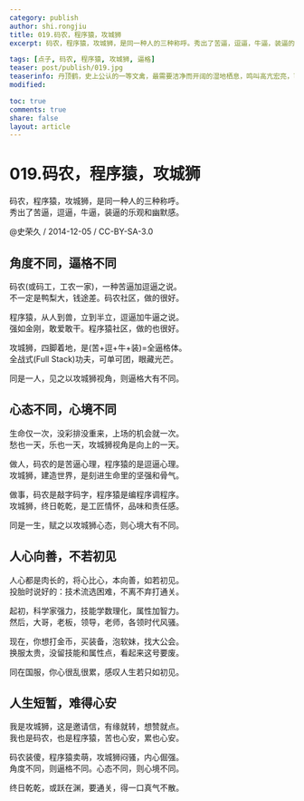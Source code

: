 ```yaml
---
category: publish
author: shi.rongjiu
title: 019.码农，程序猿，攻城狮
excerpt: 码农，程序猿，攻城狮，是同一种人的三种称呼。秀出了苦逼，逗逼，牛逼，装逼的乐观和幽默感。

tags: [点子, 码农, 程序猿, 攻城狮, 逼格]
teaser: post/publish/019.jpg
teaserinfo: 丹顶鹤，史上公认的一等文禽，最需要洁净而开阔的湿地栖息，鸣叫高亢宏亮，可以传达3～5公里。
modified: 

toc: true
comments: true
share: false
layout: article
---
```


# 019.码农，程序猿，攻城狮

码农，程序猿，攻城狮，是同一种人的三种称呼。  
秀出了苦逼，逗逼，牛逼，装逼的乐观和幽默感。

@史荣久 / 2014-12-05 / CC-BY-SA-3.0  

## 角度不同，逼格不同

码农(或码工，工农一家)，一种苦逼加逗逼之说。  
不一定是鸭梨大，钱途差。码农社区，做的很好。

程序猿，从人到兽，立到半立，逗逼加牛逼之说。  
强如金刚，敢爱敢干。程序猿社区，做的也很好。

攻城狮，四脚着地，是(苦+逗+牛+装)=全逼格体。  
全战式(Full Stack)功夫，可单可团，眼藏光芒。

同是一人，见之以攻城狮视角，则逼格大有不同。

## 心态不同，心境不同

生命仅一次，没彩排没重来，上场的机会就一次。  
愁也一天，乐也一天，攻城狮视角是向上的一天。

做人，码农的是苦逼心理，程序猿的是逗逼心理。  
攻城狮，建造世界，是刻进生命里的坚强和骨气。

做事，码农是敲字码字，程序猿是编程序调程序。  
攻城狮，终日乾乾，是工匠情怀，品味和责任感。

同是一生，赋之以攻城狮心态，则心境大有不同。

## 人心向善，不若初见

人心都是肉长的，将心比心，本向善，如若初见。  
投胎时说好的：技术流选困难，不离不弃打通关。

起初，科学家强力，技能学数理化，属性加智力。  
然后，大哥，老板，领导，老师，各领时代风骚。

现在，你想打金币，买装备，泡软妹，找大公会。  
换服太贵，没留技能和属性点，看起来这号要废。

同在国服，你心很乱很累，感叹人生若只如初见。

## 人生短暂，难得心安

我是攻城狮，这是邀请信，有缘就转，想赞就点。  
我也是码农，也是程序猿，苦也心安，累也心安。

码农装傻，程序猿卖萌，攻城狮闷骚，内心倔强。  
角度不同，则逼格不同。心态不同，则心境不同。

终日乾乾，或跃在渊，要通关，得一口真气不散。
